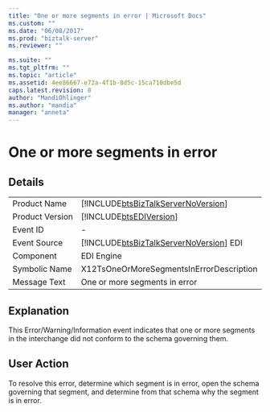 ```yaml
---
title: "One or more segments in error | Microsoft Docs"
ms.custom: ""
ms.date: "06/08/2017"
ms.prod: "biztalk-server"
ms.reviewer: ""

ms.suite: ""
ms.tgt_pltfrm: ""
ms.topic: "article"
ms.assetid: 4ee86667-e72a-4f1b-8d5c-15ca710dbe5d
caps.latest.revision: 8
author: "MandiOhlinger"
ms.author: "mandia"
manager: "anneta"
---
```

# One or more segments in error
## Details  
  
|                 |                                                                                        |
|-----------------|----------------------------------------------------------------------------------------|
|  Product Name   |   [!INCLUDE[btsBizTalkServerNoVersion](../includes/btsbiztalkservernoversion-md.md)]   |
| Product Version |               [!INCLUDE[btsEDIVersion](../includes/btsediversion-md.md)]               |
|    Event ID     |                                           -                                            |
|  Event Source   | [!INCLUDE[btsBizTalkServerNoVersion](../includes/btsbiztalkservernoversion-md.md)] EDI |
|    Component    |                                       EDI Engine                                       |
|  Symbolic Name  |                        X12TsOneOrMoreSegmentsInErrorDescription                        |
|  Message Text   |                             One or more segments in error                              |
  
## Explanation  
 This Error/Warning/Information event indicates that one or more segments in the interchange did not conform to the schema governing them.  
  
## User Action  
 To resolve this error, determine which segment is in error, open the schema governing that segment, and determine from that schema why the segment is in error.